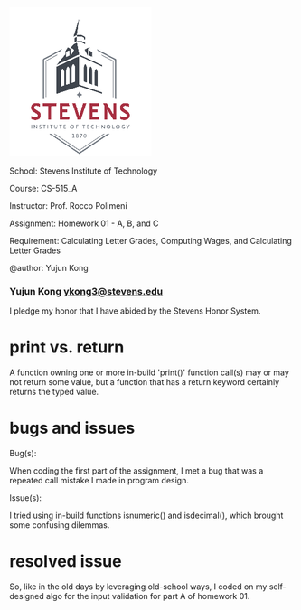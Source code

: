 ![Stevens Logo Grey](Stevens_Std_Logo_LightGrey.png)

School: Stevens Institute of Technology

Course: CS-515_A

Instructor: Prof. Rocco Polimeni

Assignment: Homework 01 - A, B, and C

Requirement: Calculating Letter Grades, Computing Wages, and Calculating Letter Grades

@author: Yujun Kong

### Yujun Kong ykong3@stevens.edu
I pledge my honor that I have abided by the Stevens Honor System.

# print vs. return
A function owning one or more in-build 'print()' function call(s) may or may not return some value, but a function that has a return keyword certainly returns the typed value.

# bugs and issues
Bug(s):

When coding the first part of the assignment, I met a bug that was a repeated call mistake I made in program design.

Issue(s):

I tried using in-build functions isnumeric() and isdecimal(), which brought some confusing dilemmas.

# resolved issue
So, like in the old days by leveraging old-school ways, I coded on my self-designed algo for the input validation for part A of homework 01.
